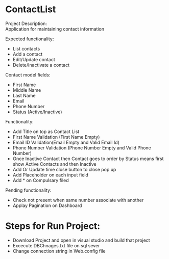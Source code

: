 # ContactList

Project Description:  
Application for maintaining contact information

Expected functionality:  
-	List contacts  
-	Add a contact  
-	Edit/Update contact  
-	Delete/Inactivate a contact 

Contact model fields:  
-	First Name  
-	Middle Name
-	Last Name
-	Email  
-	Phone Number  
-	Status (Active/Inactive)  

Functionality:
-	Add Title on top as Contact List 
-	First Name Validation (First Name Empty) 
-	Email ID Validation(Email Empty and Valid Email Id) 
-	Phone Number Validation (Phone Number Empty and Valid Phone Number) 
-	Once Inactive Contact then Contact goes to order by Status means first show Active Contacts and then Inactive 
-	Add Or Update time close button to close pop up 
-	Add Placeholder on each input field 
-	Add * on Compulsary filed 

Pending functionality:
-	Check not present when same number associate with another 
-	Applay Pagination on Dashboard 

# Steps for Run Project:
-	Download Project and open in visual studio and build that project 
-	Excecute DBChnages.txt file on sql sever 
-	Change connection string in Web.config file  
